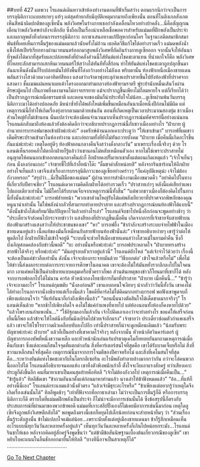 ##บทที่ 427 ผลพวง
โรแลนด์เดินหาวเข้าห้องทำงานตอนที่ฟ้าเริ่มสว่าง
ตอนแรกนึกว่าจะเป็นการบรรลุนิติภาวะแบบสบายๆ แท้ๆ แต่สุดท้ายกลับมีอุบัติเหตุมากมายถึงเพียงนั้น
ตอนที่ไนติงเกลสังเกตเห็นสีหน้าผิดปกติของลูเซียนั้น พลังวิเศษในร่างกายเธอกำลังเคลื่อนไหวอย่างบ้าคลั่ง...นี่คือสัญญาณเตือนว่าพลังวิเศษกำลังจะตีกลับ ซึ่งถือเป็นเรื่องน่าเหลือเชื่อพอควรสำหรับแม่มดที่ฝึกพลังเป็นประจำ และผลาญพลังทิ้งก่อนการบรรลุนิติภาวะ
อกาธาเสนอทางแก้ปัญหาก่อนใคร
ในฐานะอดีตสมาชิกสมาพันธ์ที่เคยเห็นการตื่นรู้ของแม่มดมาแล้วนับครั้งไม่ถ้วน เธอคิดวิธีแก้ไขได้อย่างรวดเร็ว
แม่มดพลังน้ำแข็งให้สเปียร์เรียกทางผ่านเวทมนตร์ออกมาสูบพลังวิเศษที่กัดกินร่างกายลูเซียออก จากนั้นจึงให้อันนาที่จุพลังได้มากที่สุดรับและปล่อยพลังที่บ้าคลั่งส่วนนี้ใส่ยันต์แห่งโชคชะตาแทน
ที่น่าตกใจก็คือ พลังวิเศษที่ไหลทะลักสามารถเสกหินเวทมนตร์ให้สว่างได้ทันทีทั้งสี่ก้อน ทำให้ยันต์แห่งโชคชะตาถูกปลุกขึ้นมา อันนาเห็นดังนั้นก็รีบปล่อยมันไปยังพื้นที่โล่งกว้างอย่างไม่ลังเล
พริบตานั้น ท้องฟ้าเหนือเมืองชายแดนพลันสว่างไสวด้วยดวงอาทิตย์สีทอง แสงสว่างจ้าตาพุ่งทะลุกำแพงปราสาทขึ้นไปยังท้องฟ้าที่ปราศจากแสงดาว ชั้นเมฆแผ่นหนาเผยเค้าโครงออกมาท่ามกลางท้องฟ้ายามราตรี พู่ระย้านับหมื่นเส้นวิ่งผ่านศีรษะผู้คนไป เป็นภาพที่งดงามจนไม่อาจบรรยาย แม้จะปรากฏขึ้นเพียงไม่กี่ลมหายใจ แต่ก็เรียกได้ว่าเป็นปรากฏการณ์เหนือธรรมชาติ
และตอนจบของมันก็น่าประทับใจไม่น้อย...ลูเซียผ่านพ้นวันบรรลุนิติภาวะมาได้อย่างปลอดภัย มิหนำซ้ำยังได้พลังใหม่เพิ่มขึ้นเหมือนอันนาเมื่อหนึ่งปีก่อนไม่มีผิด
แต่เหตุการณ์นี้ก็ทำให้เกิดเรื่องยุ่งยากตามมาด้วยเช่นกัน ตอนที่เกิดเหตุเป็นเวลาประมาณสองทุ่ม ชาวเมืองส่วนใหญ่ยังไม่เข้านอน นั่นแปลว่าจะต้องมีคนจำนวนมากเห็นปรากฏการณ์มหัศจรรย์นี้อย่างแน่นอน โรแลนด์กลับมาถึงห้องแล้วยังต้องคิดอีกว่าจะอธิบายปรากฏการณ์นี้กับชาวเมืองอย่างไร
“ฝ่าบาท ผู้อำนวยการบารอฟมาขอเข้าเฝ้าพ่ะย่ะค่ะ” องครักษ์ด้านนอกเคาะประตูว่า
“ให้เขาเข้ามา”
บารอฟที่ผมขาวเต็มศีรษะปราดเข้ามาในห้องทำงาน และเอ่ยถามทั้งที่ยังไม่ทันถวายบังคม “ฝ่าบาท เมื่อคืนนี้เกิดอะไรขึ้นกันแน่พ่ะย่ะค่ะ เหตุใดอยู่ดีๆ ท้องฟ้าตอนกลางคืนจึงสว่างดั่งกลางวัน”
มาเพราะเรื่องนี้จริงๆ ด้วย โรแลนด์เห็นรอยคล้ำใต้ตาอีกฝ่ายก็รู้แล้วว่าเขานอนไม่หลับเหมือนตัวเอง หากไม่ใช่เพราะปราสาทไม่อนุญาตให้คนนอกเข้าออกตอนกลางคืนล่ะก็ อีกฝ่ายคงปรี่มาหาเขาตั้งแต่ตอนเกิดเหตุแล้ว
“เจ้าใจเย็นๆ ก่อน นั่งลงก่อนเถอะ” เจ้าชายชี้ไปที่เก้าอี้หน้าโต๊ะ “ดื่มชาดำสักหน่อยสิ”
หลังจากรินชาร้อนให้อีกฝ่ายอย่างใจเย็นแล้ว เขาจึงเล่าเรื่องการบรรลุนิติภาวะของลูเซียอย่างคร่าวๆ “ก็แค่อุบัติเหตุน่ะ เจ้าไม่ต้องกังวลหรอก”
“สรุปว่า...นี่เป็นฝีมือของแม่มด” ผู้อำนวยการสำนักงานเมืองขมวดคิ้ว
“อย่าคิดไปในทางที่เกี่ยวกับปีศาจเชียว” โรแลนด์เดาความคิดอีกฝ่ายได้อย่างรวดเร็ว “ปราสาทเก่าๆ หลังนี้แค่เสียกำแพงไปแถบเดียวเท่านั้น ไม่มีใครได้รับบาดเจ็บจากเหตุการณ์นี้ทั้งสิ้น”
“แต่พวกชาวเมืองก็ต้องคิดไปในทางนี้ทั้งนั้นล่ะพ่ะย่ะค่ะ” บารอฟส่ายหน้า “พวกเขาส่วนใหญ่รับได้แค่พลังเยียวยาที่ปราศจากพิษภัยของคุณหนูนาน่าเท่านั้น ไม่ใช่พลังน่ากลัวที่สามารถทำลายปราสาท และสร้างปรากฏการณ์บนท้องฟ้าได้แบบนี้”
“ดังนั้นข้าถึงได้เตรียมวิธีแก้ปัญหาไว้แล้วอย่างไรเล่า” โรแลนด์จิบชาไปหนึ่งอึกก่อนจะพูดอย่างช้าๆ ว่า “ประเดี๋ยวเจ้าส่งคนไปกระจายข่าวว่า แสงสีทองที่ปรากฏขึ้นเมื่อคืน เกิดจากการที่เจ้าชายจับสายฟ้าบนท้องฟ้ามาสร้างแสงสว่างให้ประชาชนของเขา”
“หา” บารอฟอึ้ง
“ข้ากำลังจะสร้างระบบจ่ายไฟฟ้าในเมืองชายแดนอยู่แล้ว เนื้อแท้ของมันก็เหมือนกับสายฟ้าบนท้องฟ้านั่นล่ะ” เจ้าชายอธิบายง่ายๆ เขารู้ว่าต่อให้พูดลึกไป อีกฝ่ายก็ฟังไม่เข้าใจอยู่ดี “ระบบนี้จะช่วยให้เมืองชายแดนสว่างไสวแม้ในยามค่ำคืน ซึ่งก็บังเอิญสอดคล้องกับข่าวนี้พอดี”
“ยะ อย่างนั้นหรือพ่ะย่ะค่ะ” บารอฟประหลาดใจ “ฝ่าบาททรงสร้างสายฟ้าได้จริงๆ หรือพ่ะย่ะค่ะ”
“มันอยู่รอบตัวเราอยู่แล้วนี่” โรแลนด์ยักไหล่ “แต่เจ้าจำไว้ด้วยว่า เรื่องนี้จะต้องเป็นแค่ข่าวลือเท่านั้น ดังนั้น เจ้าจะต้องกระจายมันด้วย ‘วิธีบอกต่อ’ เข้าใจแล้วหรือไม่”
เพื่อไม่ให้ข่าวนี้ส่งผลกระทบต่อการกระจายการศึกษาในอนาคต เขาจะต้องไม่ให้มันหยั่งรากลึกลงไปในใจคนมาก เอาแค่พอใช้เป็นคำอธิบายแบบคลุมเครือชั่วคราวก็พอ ส่วนต้นเหตุของข่าวก็โยนมาที่เขาก็ได้
หลังจากบารอฟออกไปได้ไม่นาน คาร์ล หัวหน้ากองโยธาธิการก็มาที่ปราสาท
“ฝ่าบาท เมื่อคืนนี้...”
“ข้ารู้ว่าเจ้าจะถามอะไร” โรแลนด์กุมขมับ “นั่งลงก่อนสิ”
เขาแอบถอนใจเงียบๆ น่ากลัวว่าวันนี้ทั้งวัน เขาคงไม่ได้ทำอะไรนอกจากนั่งอธิบายแต่เรื่องนี้แล้ว
โชคดีที่คาร์ลไม่ได้คิดมากอย่างบารอฟ พอฟังเขาพูดจบก็เพียงแต่ถอนใจว่า “ที่แท้อันนาก็เก่งถึงเพียงนี้แล้ว”
“ตอนนั้นนางตัดสินใจได้เด็ดขาดมากจริงๆ” โรแลนด์เห็นด้วย “หากช้าไปเพียงอึดใจ คงไม่ใช่แค่กำแพงที่หายไป แต่ห้องนอนทั้งห้องก็คงหายไปด้วย”
“แล้วโพรงบนกำแพงนั่น...”
“ใช้อิฐถมเอาก็แล้วกัน เจ้าไปคิดเอาเองว่าจะทำอย่างไร ขอแค่ให้เสร็จก่อนเย็นนี้ก็พอ แล้วข้าจะให้ไลต์นิ่งกับฮัมมิงเบิร์ดไปช่วยเจ้าอีกแรง” เจ้าชายว่า ประเดี๋ยวซ่อมตัวกำแพงเสร็จแล้ว เขาจะให้โซโรยาวาดผิวเคลือบทับลงไปอีก เท่านี้ปราสาทก็น่าจะดูเหมือนเดิมแล้ว
“น้อมรับพระบัญชาพ่ะย่ะค่ะ ฝ่าบาท”
แล้วก็เป็นอย่างที่เขาคาดไว้จริงๆ หลังจากนั้น หัวหน้าอัศวินคาร์เตอร์ ผู้บัญชาการกองทัพที่หนึ่งขวานเหล็ก และหัวหน้านักเล่นแร่แปรธาตุเคโมก็ทยอยกันมาถามเหตุการณ์เมื่อคืนกับเขา ซึ่งแต่ละคนก็สนใจจุดที่แตกต่างกัน
สิ่งที่คาร์เตอร์สนใจที่สุดคือ เขาได้รับบาดเจ็บหรือไม่
สิ่งที่ขวานเหล็กสนใจที่สุดคือ เหตุการณ์นี้มาจากการโจมตีของปีศาจหรือไม่
และสิ่งที่เคโมสนใจที่สุดคือ...ระหว่างยันต์แห่งโชคชะตากับไนโตรกลีเซอริน อะไรมีพลังทำลายล้างมากกว่ากัน
กว่าจะไล่คนพวกนี้ออกไปได้ โรแลนด์ก็อธิบายจนคอแห้ง เขาทิ้งตัวพิงพนักเก้าอี้ ตั้งใจจะงีบเอาแรงสักครู่ ทว่าเสียงเคาะประตูก็ดังขึ้นอีก
คนที่มาหาเขาเป็นคนสุดท้ายคือทิลลี
“เจ้าไม่ต้องกังวลไป เหตุการณ์เมื่อคืนเป็น...”
“ข้ารู้แล้ว” ทิลลีขัดเขา “ข้าถามอันนาตั้งแต่ก่อนมาหาท่านแล้ว นางเล่าให้ข้าฟังหมดแล้ว”
“อ้อ...ที่แท้ก็อย่างนี้นี่เอง” โรแลนด์กระแอมแล้วนั่งตัวตรง “แล้วเจ้ามีธุระอะไรหรือ”
“ข้าเพียงแต่อยากรู้ว่าเหตุใดจึงเกิดเรื่องเช่นนั้นได้” ทิลลีพูดช้าๆ “เท่าที่ฟังจากที่อกาธาเล่ามา ไม่ว่าจะเป็นการตื่นรู้ก็ดี หรือการบรรลุนิติภาวะก็ดี ตราบใดที่แม่มดฝึกพลังเป็นประจำ ก็ไม่น่าจะมีอาการเช่นนั้นได้ ซึ่งข้อสรุปนี้ก็ตรงกับประสบการณ์ที่ผ่านมาของพวกข้าพอดี แม่มดที่เกาะสลีปปิ้งเองก็ไม่เคยมีอาการเช่นนี้มาก่อน เหตุใดลูเซียจึงถูกพลังวิเศษตีกลับได้” พอพูดถึงตรงนี้เธอก็หยุดไปเล็กน้อยก่อนจะส่ายหน้ายิ้มๆ ว่า “ส่วนเรื่องตื่นรู้ระดับสูงนั้น ข้าไม่แปลกใจแม้แต่น้อย...เพราะนับตั้งแต่อยู่เมืองชายแดนมา ข้าก็รู้สึกเหมือนเห็นอะไรแบบนี้ทุกวันวันละหลายครั้งอยู่แล้ว”
เห็นทุกวันวันละหลายครั้งก็เกินไปหน่อยกระมัง...โรแลนด์รินชาให้เธอ หลังจากคิดอยู่สักครู่จึงพูดขึ้นว่า “แต่ข้ามีข้อสันนิษฐานเบื้องต้นเกี่ยวกรณีของลูเซีย” เขาหยิบใบคะแนนในลิ้นชักออกมายื่นให้ทิลลี “บางทีนี่อาจเป็นสาเหตุก็ได้”
………………………………….




[Go To Next Chapter]( ./340.md)